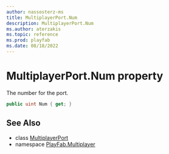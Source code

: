 ```yaml
---
author: nassosterz-ms
title: MultiplayerPort.Num
description: MultiplayerPort.Num
ms.author: aterzakis
ms.topic: reference
ms.prod: playfab
ms.date: 08/18/2022
---
```


# MultiplayerPort.Num property

The number for the port.

```csharp
public uint Num { get; }
```

## See Also

* class [MultiplayerPort](../MultiplayerPort.md)
* namespace [PlayFab.Multiplayer](../../PlayFabMultiplayerSDK.md)

